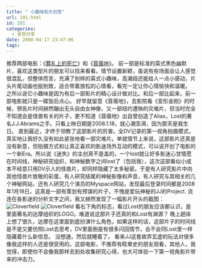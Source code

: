 ```yaml
---
title: " 小趣味和大创意"
url: 191.html
id: 191
categories:
  - 发现分享
date: 2008-04-17 23:47:06
tags:
---
```


推荐两部电影：《[葬礼上的死亡](http://www.douban.com/subject/2003389/)》和《[苜蓿地](http://www.douban.com/subject/2144242/)》。 前一部是标准的英式黑色幽默片，喜欢这类型片的朋友可以找来看看。情节设置新颖，虽说有些场面会让人感觉很混乱，但整体而言，充满了别样的英式小趣味，高潮段还能给人一点小感动，片头片尾动画也挺别致，适合带着放松的心情看，看完一定让你心情愉快和温暖。 之所以说它小趣味是因为有后一部影片的精心设计做对比。和后一部比起来，前一部电影就只是一碟饭后点心。 好早就留意《苜蓿地》，去影院看《变形金刚》的时候，预告片时间赫然蹦出无头自由女神像，又一部纽约遭殃的灾难片，但当时完全不知道会是怪兽有关的片子，更不知道《苜蓿地》出自曾创造了Alias，Lost的著名J.J.Abrams之手。只看上映日期是2008.1.18，就心潮澎湃，因为那天是我生日。 直到最近，才终于领教了这部影片的厉害。全DV记录的第一视角拍摄模式，真实地让我好久没有如此紧张地看一部灾难片。单就情节上来说，这部影片还真是没有新意，但拍摄方式和让真正喜欢的影迷场外互动的模式，可以说开创了电影的一个新Era。所以说《迷失》的主创真不是盖的，一个lost就让好多影迷心甘情愿在时间线，神秘研究组织，和神秘数字之间lost了（包括我），这次这部看似小成本不经意只用DV示人的怪兽片，却同样隐藏了太多秘密。于是有人研究影片中向其他怪兽片致敬的彩蛋，有人研究结尾的神秘影像和声音，有人研究与其相关的几个神秘网站，还有人研究几个演员的Myspace网站，发现最后登录时间都是2008年1月18日。这真是一部有策划有预谋的片子，不愧是爱玩神秘的JJ的Project. 流连在各影迷的分析文字之间，我又赫然发现了一幅影片开头的截图： ![Cloverfield](../../../images/2008/04/305fc200-bd31-48d6-97d8-d9a6db0e1e191.jpg) ![Cloverfield](../../../images/2008/04/c90dff84-4df0-4a46-b2b5-bd4eed239b0e1.jpg) 看右下角的标志，看过Lost的朋友应该都认识，是里面著名的达摩组织的LOGO。难道说这部片子还真的和Lost有渊源？ 晚上趟床上想了很久，达摩在这里面到底扮演什么角色，如果这样的话，这部片子的时间线是不是又要仿照Lost去思考，DV里面倒是有很多闪回情节，会不会同Lost里一样隐藏着什么新信息。 没想通，然后就睡着了。 看来JJ这套故弄玄虚的玩法对很多像我这样的人还是很受用的。这部电影，不推荐有眩晕史的朋友观看，其他人，我觉得，即使你不会像我那样去到处收集研究心得，也大可体验一下第一视角影片带来的冲击力。